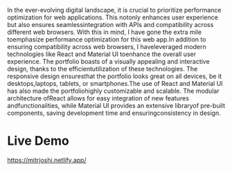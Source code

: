 In the ever-evolving digital landscape, it is crucial to prioritize performance optimization for web applications. This notonly enhances user experience but also ensures seamlessintegration with APIs and compatibility across different web browsers. With this in mind, I have gone the extra mile toemphasize performance optimization for this web app.In addition to ensuring compatibility across web browsers, I haveleveraged modern technologies like React and Material UI toenhance the overall user experience. The portfolio boasts of a visually appealing and interactive design, thanks to the efficientutilization of these technologies. The responsive design ensuresthat the portfolio looks great on all devices, be it desktops,laptops, tablets, or smartphones.The use of React and Material UI has also made the portfoliohighly customizable and scalable. The modular architecture ofReact allows for easy integration of new features andfunctionalities, while Material UI provides an extensive libraryof pre-built components, saving development time and ensuringconsistency in design.

# Live Demo
https://mitrjoshi.netlify.app/
